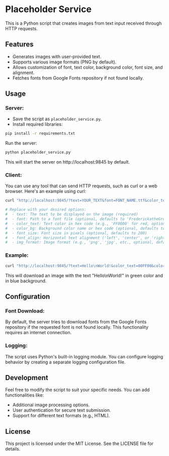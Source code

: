 # Placeholder Service
This is a Python script that creates images from text input received through HTTP requests.

## Features
 - Generates images with user-provided text.
 - Supports various image formats (PNG by default).
 - Allows customization of font, text color, background color, font size, and alignment.
 - Fetches fonts from Google Fonts repository if not found locally.

## Usage

### Server:
 - Save the script as `placeholder_service.py`.
 - Install required libraries:
```bash
pip install -r requirements.txt
```

Run the server:
```bash
python placeholder_service.py
```
This will start the server on http://localhost:9845 by default.

### Client:

You can use any tool that can send HTTP requests, such as curl or a web browser. Here's an example using curl:

```bash
curl "http://localhost:9845/?text=YOUR_TEXT&font=FONT_NAME.ttf&color_text=COLOR_CODE&color_bg=COLOR_CODE&font_size=SIZE&font_align=ALIGN&img_format=FORMAT"

# Replace with your desired options:
#  - text: The text to be displayed on the image (required)
#  - font: Path to a font file (optional, defaults to 'FrederickatheGreat-Regular.ttf')
#  - color_text: Text color in hex code (e.g., 'FF0000' for red, optional, defaults to '1400FF')
#  - color_bg: Background color name or hex code (optional, defaults to 'white')
#  - font_size: Font size in pixels (optional, defaults to 200)
#  - font_align: Horizontal text alignment ('left', 'center', or 'right', optional, defaults to 'center')
#  - img_format: Image format (e.g., 'png', 'jpg', etc., optional, defaults to 'png')
```

### Example:

```bash
curl "http://localhost:9845/?text=Hello\nWorld!&color_text=00FF00&color_bg=0000FF"
```

This will download an image with the text "Hello\nWorld!" in green color and in blue background.

## Configuration

### Font Download:
By default, the server tries to download fonts from the Google Fonts repository if the requested font is not found locally.
This functionality requires an internet connection.

### Logging:
The script uses Python's built-in logging module. You can configure logging behavior by creating a separate logging configuration file.

## Development
Feel free to modify the script to suit your specific needs. You can add functionalities like:
 - Additional image processing options.
 - User authentication for secure text submission.
 - Support for different text formats (e.g., HTML).

## License
This project is licensed under the MIT License. See the LICENSE file for details.
